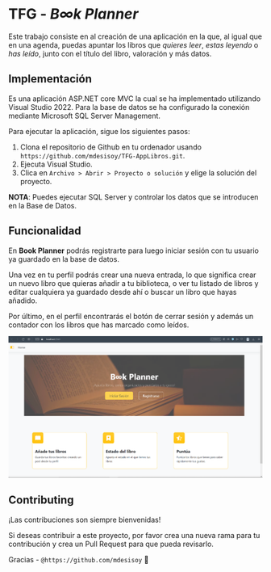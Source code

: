 # TFG - _B∞k Planner_

Este trabajo consiste en al creación de una aplicación en la que, al igual que en una agenda, puedas apuntar los libros que _quieres leer_, _estas leyendo_ o _has leído_, junto con el título del libro, valoración y más datos.

## Implementación

Es una aplicación ASP.NET core MVC la cual se ha implementado utilizando Visual Studio 2022. Para la base de datos se ha configurado la conexión mediante Microsoft SQL Server Management.

Para ejecutar la aplicación, sigue los siguientes pasos:
1. Clona el repositorio de Github en tu ordenador usando `https://github.com/mdesisoy/TFG-AppLibros.git`.
2. Ejecuta Visual Studio.
3. Clica en `Archivo > Abrir > Proyecto o solución` y elige la solución del proyecto.

**NOTA**: Puedes ejecutar SQL Server y controlar los datos que se introducen en la Base de Datos.

## Funcionalidad

En **Book Planner** podrás registrarte para luego iniciar sesión con tu usuario ya guardado en la base de datos.

Una vez en tu perfil podrás crear una nueva entrada, lo que significa crear un nuevo libro que quieras añadir a tu biblioteca, o ver tu listado de libros y editar cualquiera ya guardado desde ahí o buscar un libro que hayas añadido.

Por último, en el perfil encontrarás el botón de cerrar sesión y además un contador con los libros que has marcado como leídos.

![Home Book Planner](Images/Home.png)




## Contributing

¡Las contribuciones son siempre bienvenidas!

Si deseas contribuir a este proyecto, por favor crea una nueva rama para tu contribución y crea un Pull Request para que pueda revisarlo.

Gracias - `@https://github.com/mdesisoy` :fallen_leaf:


